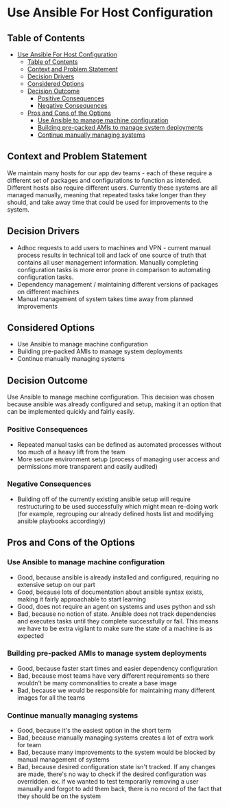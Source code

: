 # Use Ansible For Host Configuration
<!-- Source: https://raw.githubusercontent.com/adr/madr/master/template/template.md -->

## Table of Contents

<!-- toc -->

- [Use Ansible For Host Configuration](#use-ansible-for-host-configuration)
  - [Table of Contents](#table-of-contents)
  - [Context and Problem Statement](#context-and-problem-statement)
  - [Decision Drivers](#decision-drivers)
  - [Considered Options](#considered-options)
  - [Decision Outcome](#decision-outcome)
    - [Positive Consequences](#positive-consequences)
    - [Negative Consequences](#negative-consequences)
  - [Pros and Cons of the Options](#pros-and-cons-of-the-options)
    - [Use Ansible to manage machine configuration](#use-ansible-to-manage-machine-configuration)
    - [Building pre-packed AMIs to manage system deployments](#building-pre-packed-amis-to-manage-system-deployments)
    - [Continue manually managing systems](#continue-manually-managing-systems)

<!-- Regenerate with "pre-commit run -a markdown-toc" -->

<!-- tocstop -->

## Context and Problem Statement

We maintain many hosts for our app dev teams - each of these require a different set of packages and configurations to function as intended. Different hosts also require different users. Currently these systems are all managed manually, meaning that repeated tasks take longer than they should, and take away time that could be used for improvements to the system.

## Decision Drivers 

* Adhoc requests to add users to machines and VPN - current manual process results in technical toil and lack of one source of truth that contains all user management information. Manually completing configuration tasks is more error prone in comparison to automating configuration tasks.
* Dependency management / maintaining different versions of packages on different machines
* Manual management of system takes time away from planned improvements 

## Considered Options

* Use Ansible to manage machine configuration
* Building pre-packed AMIs to manage system deployments
* Continue manually managing systems

## Decision Outcome

Use Ansible to manage machine configuration. This decision was chosen because ansible was already configured and setup, making it an option that can be implemented quickly and fairly easily.

### Positive Consequences 

* Repeated manual tasks can be defined as automated processes without too much of a heavy lift from the team 
* More secure environment setup (process of managing user access and permissions more transparent and easily audited)

### Negative Consequences

* Building off of the currently existing ansible setup will require restructuring to be used successfully which might mean re-doing work (for example, regrouping our already defined hosts list and modifying ansible playbooks accordingly)

## Pros and Cons of the Options 

### Use Ansible to manage machine configuration

* Good, because ansible is already installed and configured, requiring no extensive setup on our part
* Good, because lots of documentation about ansible syntax exists, making it fairly approachable to start learning 
* Good, does not require an agent on systems and uses python and ssh
* Bad, because no notion of state. Ansible does not track dependencies and executes tasks until they complete successfully or fail. This means we have to be extra vigilant to make sure the state of a machine is as expected

### Building pre-packed AMIs to manage system deployments

* Good, because faster start times and easier dependency configuration
* Bad, because most teams have very different requirements so there wouldn't be many commonalities to create a base image
* Bad, because we would be responsible for maintaining many different images for all the teams 

### Continue manually managing systems 

* Good, because it's the easiest option in the short term
* Bad, because manually managing systems creates a lot of extra work for team
* Bad, because many improvements to the system would be blocked by manual management of systems 
* Bad, because desired configuration state isn't tracked. If any changes are made, there's no way to check if the desired configuration was overridden. ex. if we wanted to test temporarily removing a user manually and forgot to add them back, there is no record of the fact that they should be on the system